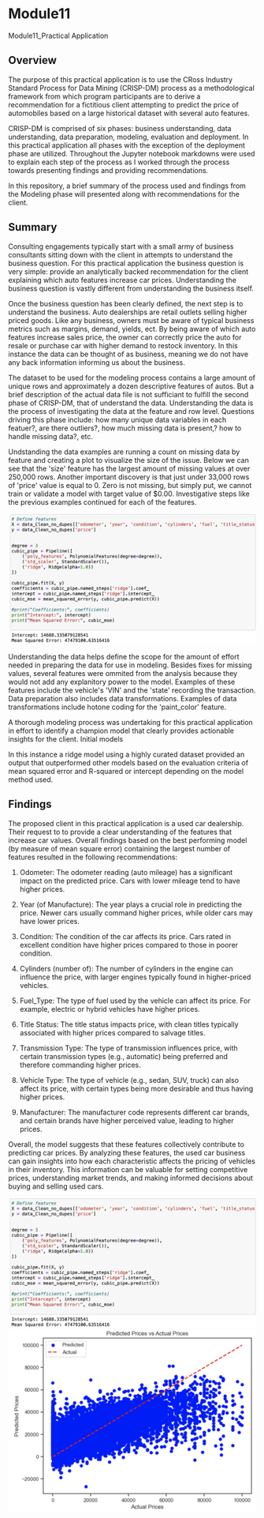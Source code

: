 # Module11
Module11_Practical Application

## Overview
The purpose of this practical application is to use the CRoss Industry Standard Process for Data Mining (CRISP-DM) process as a methodological framework from which program participants are to derive a recommendation for a fictitious client attempting to predict the price of automobiles based on a large historical dataset with several auto features.

CRISP-DM is comprised of six phases: business understanding, data understanding, data preparation, modeling, evaluation and deployment. In this practical application all phases with the exception of the deployment phase are utilized. Throughout the Jupyter notebook markdowns were used to explain each step of the process as I worked through the process towards presenting findings and providing recommendations.

In this repository, a brief summary of the process used and findings from the Modeling phase will presented along with recommendations for the client.

## Summary
Consulting engagements typically start with a small army of business consultants sitting down with the client in attempts to understand the business question. For this practical application the business question is very simple: provide an analytically backed recommendation for the client explaining which auto features increase car prices. Understanding the business question is vastly different from understanding the business itself.

Once the business question has been clearly defined, the next step is to understand the business. Auto dealerships are retail outlets selling higher priced goods. Like any business, owners must be aware of typical business metrics such as margins, demand, yields, ect. By being aware of which auto features increase sales price, the owner can correctly price the auto for resale or purchase car with higher demand to restock inventory. In this instance the data can be thought of as business, meaning we do not have any back information informing us about the business. 

The dataset to be used for the modeling process contains a large amount of unique rows and approximately a dozen descriptive features of autos. But a brief description of the actual data file is not sufficiant to fulfill the second phase of CRISP-DM, that of understand the data. Understanding the data is the process of investigating the data at the feature and row level. Questions driving this phase include: how many unique data variables in each featuer?, are there outliers?, how much missing data is present,? how to handle missing data?, etc. 

Undstanding the data examples are running a count on missing data by feature and creating a plot to visualize the size of the issue. Below we can see that the 'size' feature has the largest amount of missing values at over 250,000 rows. Another important discovery is that just under 33,000 rows of 'price' value is equal to 0. Zero is not missing, but simply put, we cannot train or validate a model with target value of $0.00. Investigative steps like the previous examples continued for each of the features.

![GitHub Test](RidgeModel_Results.png)

Understanding the data helps define the scope for the amount of effort needed in preparing the data for use in modeling. Besides fixes for missing values, several features were ommited from the analysis because they would not add any explanitory power to the model. Examples of these features include the vehicle's 'VIN' and the 'state' recording the transaction. Data preparation also includes data transformations. Examples of data transformations include hotone coding for the 'paint_color' feature.

A thorough modeling process was undertaking for this practical application in effort to identify a champion model that clearly provides actionable insights for the client. 
Initial models

In this instance a ridge model using a highly curated dataset provided an output that outperformed other models based on the evaluation criteria of mean squared error and R-squared or intercept depending on the model method used.

## Findings
The proposed client in this practical application is a used car dealership. Their request to to provide a clear understanding of the features that increase car values. Overall findings based on the best performing model (by measure of mean square error) containing the largest number of features resulted in the following recommendations:

1. Odometer: The odometer reading (auto mileage) has a significant impact on the predicted price. Cars with lower mileage tend to have higher prices.

2. Year (of Manufacture): The year plays a crucial role in predicting the price. Newer cars usually command higher prices, while older cars may have lower prices.

3. Condition: The condition of the car affects its price. Cars rated in excellent condition have higher prices compared to those in poorer condition.

4. Cylinders (number of): The number of cylinders in the engine can influence the price, with larger engines typically found in higher-priced vehicles.

5. Fuel_Type: The type of fuel used by the vehicle can affect its price. For example, electric or hybrid vehicles have higher prices.

6. Title Status: The title status impacts price, with clean titles typically associated with higher prices compared to salvage titles.

7. Transmission Type: The type of transmission influences price, with certain transmission types (e.g., automatic) being preferred and therefore commanding higher prices.

8. Vehicle Type: The type of vehicle (e.g., sedan, SUV, truck) can also affect its price, with certain types being more desirable and thus having higher prices.

9. Manufacturer: The manufacturer code represents different car brands, and certain brands have higher perceived value, leading to higher prices.

Overall, the model suggests that these features collectively contribute to predicting car prices. By analyzing these features, the used car business can gain insights into how each characteristic affects the pricing of vehicles in their inventory. This information can be valuable for setting competitive prices, understanding market trends, and making informed decisions about buying and selling used cars.


![GitHub Test](RidgeModel_Results.png)
![GitHub Test](Ridge_Plot.png)
